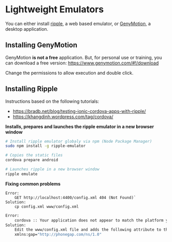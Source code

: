 # Lightweight Emulators

You can either install [ripple](https://www.npmjs.com/package/ripple-emulator), a web based emulator, or [GenyMotion](https://www.genymotion.com/), a desktop application.

## Installing GenyMotion

GenyMotion **is not a free** application. But, for personal use or training, you can download a free version:
https://www.genymotion.com/#!/download

Change the permissions to allow execution and double click.

## Installing Ripple

Instructions based on the following tutorials:
* https://bradb.net/blog/testing-ionic-cordova-apps-with-ripple/
* https://khangdinh.wordpress.com/tag/cordova/

**Installs, prepares and launches the ripple emulator in a new browser window**
```bash
# Install ripple emulator globaly via npm (Node Package Manager)
sudo npm install -g ripple-emulator

# Copies the static files
cordova prepare android

# Launches ripple in a new browser window
ripple emulate
```

**Fixing common problems**
```plaintext
Error:
    GET http://localhost:4400/config.xml 404 (Not Found)`
Solution:
    cp config.xml www/config.xml
```

```bash
Error:
    cordova :: Your application does not appear to match the platform you have selected. The version number in your configuration might not match the selected platform version or your configuration file has errors in it.
Solution:
    Edit the www/config.xml file and adds the following attribute to the widget node:
    xmlns:gap="http://phonegap.com/ns/1.0"
```

